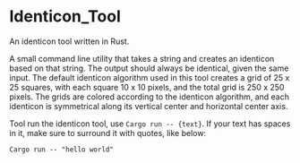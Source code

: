 # Identicon_Tool
An identicon tool written in Rust.

A small command line utility that takes a string and creates an identicon based on that string. The output should always be identical, given the same input. The default identicon algorithm used in this tool creates a grid of 25 x 25 squares, with each square 10 x 10 pixels, and the total grid is 250 x 250 pixels. The grids are colored according to the identicon algorithm, and each identicon is symmetrical along its vertical center and horizontal center axis.

Tool run the identicon tool, use `Cargo run -- {text}`. If your text has spaces in it, make sure to surround it with quotes, like below:

`Cargo run -- "hello world"`
